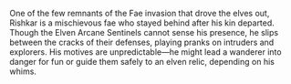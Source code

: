 One of the few remnants of the Fae invasion that drove the elves out, Rishkar is a mischievous fae who stayed behind after his kin departed. Though the Elven Arcane Sentinels cannot sense his presence, he slips between the cracks of their defenses, playing pranks on intruders and explorers. His motives are unpredictable—he might lead a wanderer into danger for fun or guide them safely to an elven relic, depending on his whims.